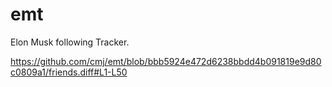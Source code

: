 # emt
Elon Musk following Tracker.

https://github.com/cmj/emt/blob/bbb5924e472d6238bbdd4b091819e9d80c0809a1/friends.diff#L1-L50
